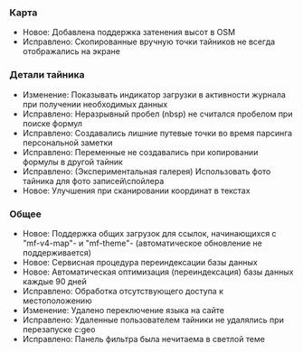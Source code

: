 
### Карта
- Новое: Добавлена поддержка затенения высот в OSM
- Исправлено: Скопированные вручную точки тайников не всегда отображались на экране

### Детали тайника
- Изменение: Показывать индикатор загрузки в активности журнала при получении необходимых данных
- Исправлено: Неразрывный пробел (nbsp) не считался пробелом при поиске формул
- Исправлено: Создавались лишние путевые точки во время парсинга персональной заметки
- Исправлено: Переменные не создавались при копировании формулы в другой тайник
- Исправлено: (Экспериментальная галерея) Использовать фото тайника для фото записей\спойлера
- Новое: Улучшения при сканировании координат в текстах

### Общее
- Новое: Поддержка общих загрузок для ссылок, начинающихся с "mf-v4-map"- и "mf-theme"- (автоматическое обновление не поддерживается)
- Новое: Сервисная процедура переиндексации базы данных
- Новое: Автоматическая оптимизация (переиндексация) базы данных каждые 90 дней
- Исправлено: Обработка отсутствующего доступа к местоположению
- Изменение: Удалено переключение языка на сайте
- Исправлено: Удаленные пользователем тайники не удалялись при перезапуске c:geo
- Исправлено: Панель фильтра была нечитаема в светлой теме
